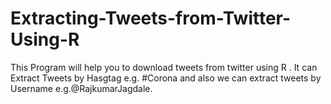 # Extracting-Tweets-from-Twitter-Using-R
This Program will help you to download tweets from twitter using R . It can Extract Tweets by Hasgtag e.g. #Corona  and also we can extract tweets by Username e.g.@RajkumarJagdale.
